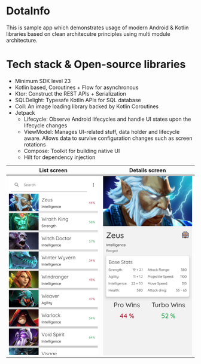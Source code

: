 # DotaInfo

This is sample app which demonstrates usage of modern Android & Kotlin libraries based on clean architecutre principles using multi module architecture.


# Tech stack & Open-source libraries
 - Minimum SDK level 23
 - Kotlin based, Coroutines + Flow for asynchronous
 - Ktor: Construct the REST APIs + Serialization
 - SQLDelight: Typesafe Kotlin APIs for SQL database
 - Coil: An image loading library backed by Kotlin Coroutines
- Jetpack
  - Lifecycle: Observe Android lifecycles and handle UI states upon the lifecycle changes
  - ViewModel: Manages UI-related stuff, data holder and lifecycle aware. Allows data to survive configuration changes such as screen rotations
  - Compose: Toolkit for building native UI
  - Hilt for dependency injection
  
  
List screen            |  Details screen
:-------------------------:|:-------------------------:
![](https://github.com/MatijaSokol/DotaInfo/blob/master/previews/screenshot_list.jpg)  |  ![](https://github.com/MatijaSokol/DotaInfo/blob/master/previews/screenshot_details.jpg)